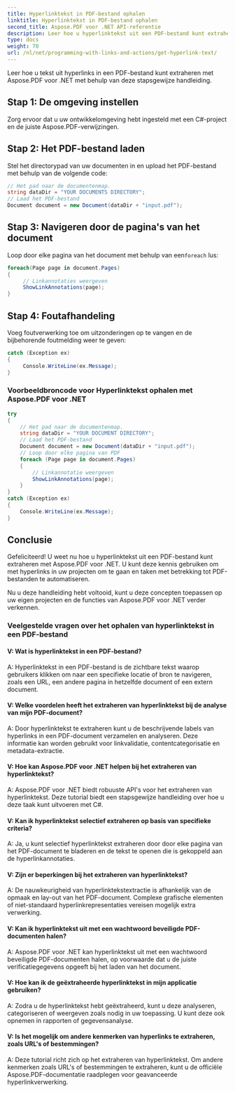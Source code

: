 ```yaml
---
title: Hyperlinktekst in PDF-bestand ophalen
linktitle: Hyperlinktekst in PDF-bestand ophalen
second_title: Aspose.PDF voor .NET API-referentie
description: Leer hoe u hyperlinktekst uit een PDF-bestand kunt extraheren met Aspose.PDF voor .NET.
type: docs
weight: 70
url: /nl/net/programming-with-links-and-actions/get-hyperlink-text/
---
```

Leer hoe u tekst uit hyperlinks in een PDF-bestand kunt extraheren met Aspose.PDF voor .NET met behulp van deze stapsgewijze handleiding.

## Stap 1: De omgeving instellen

Zorg ervoor dat u uw ontwikkelomgeving hebt ingesteld met een C#-project en de juiste Aspose.PDF-verwijzingen.

## Stap 2: Het PDF-bestand laden

Stel het directorypad van uw documenten in en upload het PDF-bestand met behulp van de volgende code:

```csharp
// Het pad naar de documentenmap.
string dataDir = "YOUR DOCUMENTS DIRECTORY";
// Laad het PDF-bestand
Document document = new Document(dataDir + "input.pdf");
```

## Stap 3: Navigeren door de pagina's van het document

 Loop door elke pagina van het document met behulp van een`foreach` lus:

```csharp
foreach(Page page in document.Pages)
{
     // Linkannotaties weergeven
     ShowLinkAnnotations(page);
}
```

## Stap 4: Foutafhandeling

Voeg foutverwerking toe om uitzonderingen op te vangen en de bijbehorende foutmelding weer te geven:

```csharp
catch (Exception ex)
{
     Console.WriteLine(ex.Message);
}
```

### Voorbeeldbroncode voor Hyperlinktekst ophalen met Aspose.PDF voor .NET 
```csharp
try
{
	// Het pad naar de documentenmap.
	string dataDir = "YOUR DOCUMENT DIRECTORY";
	// Laad het PDF-bestand
	Document document = new Document(dataDir + "input.pdf");
	// Loop door elke pagina van PDF
	foreach (Page page in document.Pages)
	{
		// Linkannotatie weergeven
		ShowLinkAnnotations(page);
	}
}
catch (Exception ex)
{
	Console.WriteLine(ex.Message);
}
```

## Conclusie

Gefeliciteerd! U weet nu hoe u hyperlinktekst uit een PDF-bestand kunt extraheren met Aspose.PDF voor .NET. U kunt deze kennis gebruiken om met hyperlinks in uw projecten om te gaan en taken met betrekking tot PDF-bestanden te automatiseren.

Nu u deze handleiding hebt voltooid, kunt u deze concepten toepassen op uw eigen projecten en de functies van Aspose.PDF voor .NET verder verkennen.

### Veelgestelde vragen over het ophalen van hyperlinktekst in een PDF-bestand

#### V: Wat is hyperlinktekst in een PDF-bestand?

A: Hyperlinktekst in een PDF-bestand is de zichtbare tekst waarop gebruikers klikken om naar een specifieke locatie of bron te navigeren, zoals een URL, een andere pagina in hetzelfde document of een extern document.

#### V: Welke voordelen heeft het extraheren van hyperlinktekst bij de analyse van mijn PDF-document?

A: Door hyperlinktekst te extraheren kunt u de beschrijvende labels van hyperlinks in een PDF-document verzamelen en analyseren. Deze informatie kan worden gebruikt voor linkvalidatie, contentcategorisatie en metadata-extractie.

#### V: Hoe kan Aspose.PDF voor .NET helpen bij het extraheren van hyperlinktekst?

A: Aspose.PDF voor .NET biedt robuuste API's voor het extraheren van hyperlinktekst. Deze tutorial biedt een stapsgewijze handleiding over hoe u deze taak kunt uitvoeren met C#.

#### V: Kan ik hyperlinktekst selectief extraheren op basis van specifieke criteria?

A: Ja, u kunt selectief hyperlinktekst extraheren door door elke pagina van het PDF-document te bladeren en de tekst te openen die is gekoppeld aan de hyperlinkannotaties.

#### V: Zijn er beperkingen bij het extraheren van hyperlinktekst?

A: De nauwkeurigheid van hyperlinktekstextractie is afhankelijk van de opmaak en lay-out van het PDF-document. Complexe grafische elementen of niet-standaard hyperlinkrepresentaties vereisen mogelijk extra verwerking.

#### V: Kan ik hyperlinktekst uit met een wachtwoord beveiligde PDF-documenten halen?

A: Aspose.PDF voor .NET kan hyperlinktekst uit met een wachtwoord beveiligde PDF-documenten halen, op voorwaarde dat u de juiste verificatiegegevens opgeeft bij het laden van het document.

#### V: Hoe kan ik de geëxtraheerde hyperlinktekst in mijn applicatie gebruiken?

A: Zodra u de hyperlinktekst hebt geëxtraheerd, kunt u deze analyseren, categoriseren of weergeven zoals nodig in uw toepassing. U kunt deze ook opnemen in rapporten of gegevensanalyse.

#### V: Is het mogelijk om andere kenmerken van hyperlinks te extraheren, zoals URL's of bestemmingen?

A: Deze tutorial richt zich op het extraheren van hyperlinktekst. Om andere kenmerken zoals URL's of bestemmingen te extraheren, kunt u de officiële Aspose.PDF-documentatie raadplegen voor geavanceerde hyperlinkverwerking.